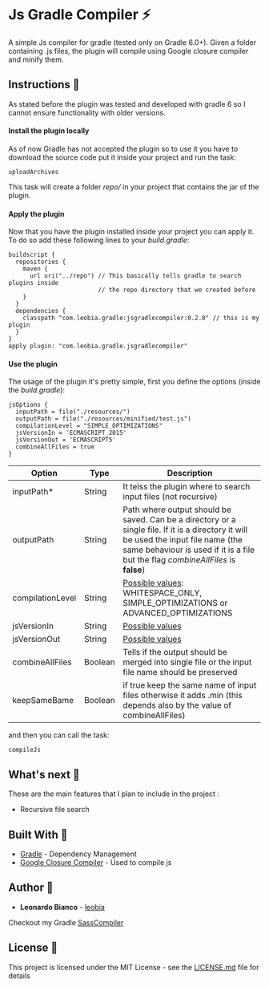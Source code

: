 


# Js Gradle Compiler :zap:

A simple Js compiler for gradle (tested only on Gradle 6.0+). Given a folder containing .js files, the plugin will compile using Google closure compiler and minify them.

## Instructions :pencil:

As stated before the plugin was tested and developed with gradle 6 so I cannot ensure functionality with older versions.

#### Install the plugin locally

As of now Gradle has not accepted the plugin so to use it you have to download the source code put it inside your project and run the task:

    uploadArchives

This task will create a folder *repo/* in your project that contains the jar of the plugin.

#### Apply the plugin
Now that you have the plugin installed inside your project you can apply it. 
To do so add these following lines to your *build.gradle*:

    buildscript {  
      repositories {  
        maven {  
          url uri("../repo") // This basically tells gradle to search plugins inside 
                             // the repo directory that we created before
        }  
      }  
      dependencies {  
        classpath "com.leobia.gradle:jsgradlecompiler:0.2.0" // this is my plugin
      }  
    }
    apply plugin: "com.leobia.gradle.jsgradlecompiler"

#### Use the plugin
The usage of the plugin it's pretty simple, first you define the options (inside the *build.gradle*):

    jsOptions {  
      inputPath = file("./resources/")  
      outputPath = file("./resources/minified/test.js")  
      compilationLevel = "SIMPLE_OPTIMIZATIONS"  
      jsVersionIn = 'ECMASCRIPT_2015'  
      jsVersionOut = 'ECMASCRIPT5'  
      combineAllFiles = true  
    }


|Option               |Type    |Description                                                                                                                                                                                                              |
|---------------------|--------|-------------------------------------------------------------------------------------------------------------------------------------------------------------------------------------------------------------------------|
|inputPath*           |String  |It telss the plugin where to search input files (not recursive)                                                                                                                                                          |
|outputPath           |String  |Path where output should be saved. Can be a directory or a single file. If it is a directory it will be used the input file name (the same behaviour is used if it is a file but the flag *combineAllFiles* is **false**)|
|compilationLevel     |String  |[Possible values](https://developers.google.com/closure/compiler/docs/compilation_levels): WHITESPACE_ONLY, SIMPLE_OPTIMIZATIONS or ADVANCED_OPTIMIZATIONS                                                               |
|jsVersionIn          |String  |[Possible values](https://javadoc.io/doc/com.google.javascript/closure-compiler/latest/com/google/javascript/jscomp/CompilerOptions.LanguageMode.html)                                                                   |
|jsVersionOut         |String  |[Possible values](https://javadoc.io/doc/com.google.javascript/closure-compiler/latest/com/google/javascript/jscomp/CompilerOptions.LanguageMode.html)                                                                   |
|combineAllFiles      |Boolean |Tells if the output should be merged into single file or the input file name should be preserved                                                                                                                         |
|keepSameBame         |Boolean |if true keep the same name of input files otherwise it adds .min (this depends also by the value of combineAllFiles)                                                                                                     |

and then you can call the task:

    compileJs

## What's next  :rocket:


These are the main features that I plan to include in the project :

 - Recursive file search
 
## Built With :hammer:

* [Gradle](https://gradle.org/) - Dependency Management
* [Google Closure Compiler](https://developers.google.com/closure/compiler) - Used to compile js

## Author :boy:

* **Leonardo Bianco** - [leobia](https://github.com/leobia)

Checkout my Gradle [SassCompiler](https://github.com/leobia/SassGradleCompiler) 

## License :page_facing_up:

This project is licensed under the MIT License - see the [LICENSE.md](LICENSE) file for details

